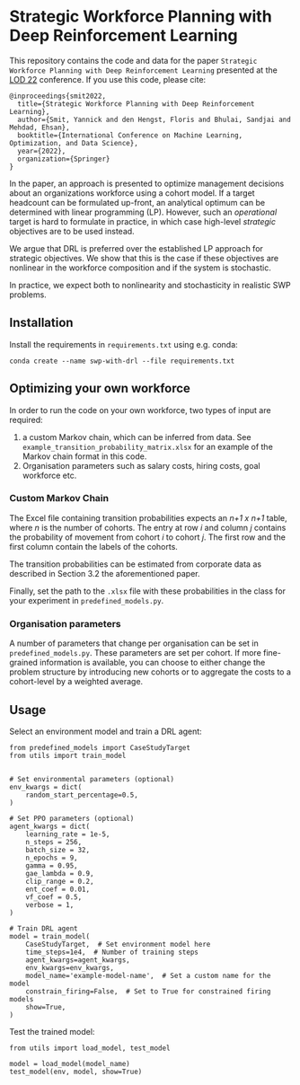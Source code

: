 # Strategic Workforce Planning with Deep Reinforcement Learning

This repository contains the code and data for the paper `Strategic Workforce Planning with Deep Reinforcement Learning` presented at the [LOD
22](https://lod2022.icas.cc) conference. If you use this code, please cite:

```
@inproceedings{smit2022,
  title={Strategic Workforce Planning with Deep Reinforcement Learning},
  author={Smit, Yannick and den Hengst, Floris and Bhulai, Sandjai and Mehdad, Ehsan},
  booktitle={International Conference on Machine Learning, Optimization, and Data Science},
  year={2022},
  organization={Springer}
}
```

In the paper, an approach is presented to optimize management decisions about
an organizations workforce using a cohort model. If a target headcount can be
formulated up-front, an analytical optimum can be determined with linear
programming (LP). However, such an _operational_ target is hard to formulate in
practice, in which case high-level _strategic_ objectives are to be used
instead.

We argue that DRL is preferred over the established LP approach for strategic
objectives.
We show that this is the case if these objectives are nonlinear in the workforce composition and if
the system is stochastic.

In practice, we expect both to nonlinearity and stochasticity in realistic SWP
problems.

## Installation

Install the requirements in `requirements.txt` using e.g. conda:

```
conda create --name swp-with-drl --file requirements.txt
```

## Optimizing your own workforce

In order to run the code on your own workforce, two types of input are required:

1. a custom Markov chain, which can be inferred from data.
   See `example_transition_probability_matrix.xlsx` for an example of the
   Markov chain format in this code.
2. Organisation parameters such as salary costs, hiring costs, goal workforce etc.

### Custom Markov Chain

The Excel file containing transition probabilities expects an _n+1 x n+1_ table,
where _n_ is the number of cohorts. The entry at row _i_ and column _j_ contains
the probability of movement from cohort _i_ to cohort _j_. The first row and the
first column contain the labels of the cohorts.

The transition probabilities can be estimated from corporate data as described in
Section 3.2 the aforementioned paper.

Finally, set the path to the `.xlsx` file with these probabilities in the
class for your experiment in `predefined_models.py`.

### Organisation parameters

A number of parameters that change per organisation can be set in
`predefined_models.py`. These parameters are set per cohort. If more
fine-grained information is available, you can choose to either change the
problem structure by introducing new cohorts or to aggregate the costs to a
cohort-level by a weighted average.

## Usage

Select an environment model and train a DRL agent:

```
from predefined_models import CaseStudyTarget
from utils import train_model


# Set environmental parameters (optional)
env_kwargs = dict(
    random_start_percentage=0.5,
)

# Set PPO parameters (optional)
agent_kwargs = dict(
    learning_rate = 1e-5,
    n_steps = 256,
    batch_size = 32,
    n_epochs = 9,
    gamma = 0.95,
    gae_lambda = 0.9,
    clip_range = 0.2,
    ent_coef = 0.01,
    vf_coef = 0.5,
    verbose = 1,
)

# Train DRL agent
model = train_model(
    CaseStudyTarget,  # Set environment model here
    time_steps=1e4,  # Number of training steps
    agent_kwargs=agent_kwargs,
    env_kwargs=env_kwargs,
    model_name='example-model-name',  # Set a custom name for the model
    constrain_firing=False,  # Set to True for constrained firing models
    show=True,
)
```

Test the trained model:

```
from utils import load_model, test_model

model = load_model(model_name)
test_model(env, model, show=True)
```
